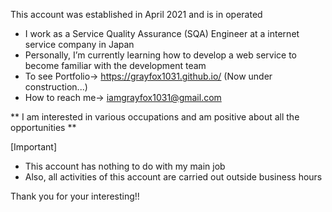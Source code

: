 This account was established in April 2021 and is in operated

- I work as a Service Quality Assurance (SQA) Engineer at a internet service company in Japan
- Personally, I’m currently learning how to develop a web service to become familiar with the development team
- To see Portfolio-> https://grayfox1031.github.io/ (Now under construction...)
- How to reach me-> iamgrayfox1031@gmail.com

** I am interested in various occupations and am positive about all the opportunities **

[Important]
- This account has nothing to do with my main job
- Also, all activities of this account are carried out outside business hours

Thank you for your interesting!!
